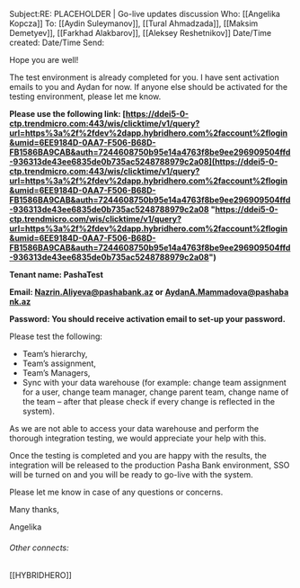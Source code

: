 Subject:RE: PLACEHOLDER | Go-live updates discussion
Who: [[Angelika Kopcza]]
To: [[Aydin Suleymanov]], [[Tural Ahmadzada]], [[Maksim Demetyev]], [[Farkhad Alakbarov]], [[Aleksey Reshetnikov]]
Date/Time created: 
Date/Time Send: 

Hope you are well!

The test environment is already completed for you. I have sent activation emails to you and Aydan for now. If anyone else should be activated for the testing environment, please let me know.

**Please use the following link: [https://ddei5-0-ctp.trendmicro.com:443/wis/clicktime/v1/query?url=https%3a%2f%2fdev%2dapp.hybridhero.com%2faccount%2flogin&umid=6EE9184D-0AA7-F506-B68D-FB1586BA9CAB&auth=7244608750b95e14a4763f8be9ee296909504ffd-936313de43ee6835de0b735ac5248788979c2a08](https://ddei5-0-ctp.trendmicro.com:443/wis/clicktime/v1/query?url=https%3a%2f%2fdev%2dapp.hybridhero.com%2faccount%2flogin&umid=6EE9184D-0AA7-F506-B68D-FB1586BA9CAB&auth=7244608750b95e14a4763f8be9ee296909504ffd-936313de43ee6835de0b735ac5248788979c2a08 "https://ddei5-0-ctp.trendmicro.com/wis/clicktime/v1/query?url=https%3a%2f%2fdev%2dapp.hybridhero.com%2faccount%2flogin&umid=6EE9184D-0AA7-F506-B68D-FB1586BA9CAB&auth=7244608750b95e14a4763f8be9ee296909504ffd-936313de43ee6835de0b735ac5248788979c2a08")**

**Tenant name: PashaTest**

**Email: [Nazrin.Aliyeva@pashabank.az](mailto:Nazrin.Aliyeva@pashabank.az "mailto:Nazrin.Aliyeva@pashabank.az") or [AydanA.Mammadova@pashabank.az](mailto:AydanA.Mammadova@pashabank.az "mailto:AydanA.Mammadova@pashabank.az")**

**Password: You should receive activation email to set-up your password.**

Please test the following:

- Team’s hierarchy,
- Team’s assignment,
- Team’s Managers,
- Sync with your data warehouse (for example: change team assignment for a user, change team manager, change parent team, change name of the team – after that please check if every change is reflected in the system). 

As we are not able to access your data warehouse and perform the thorough integration testing, we would appreciate your help with this.

Once the testing is completed and you are happy with the results, the integration will be released to the production Pasha Bank environment, SSO will be turned on and you will be ready to go-live with the system.

Please let me know in case of any questions or concerns.

Many thanks,

Angelika

###### Other connects: 
[[HYBRIDHERO]]